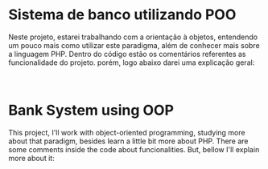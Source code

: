 # Sistema de banco utilizando POO

Neste projeto, estarei trabalhando com a orientação à objetos, entendendo um pouco mais como utilizar este paradigma, além de conhecer mais sobre a linguagem PHP. Dentro do código estão os comentários referentes as funcionalidade do projeto. porém, logo abaixo darei uma explicação geral:

<br>

# Bank System using OOP

This project, I'll work with object-oriented programming, studying more about that paradigm, besides learn a little bit more about PHP. There are some comments inside the code about funcionalities. But, bellow I'll explain more about it:
